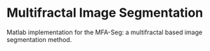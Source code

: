 # Multifractal Image Segmentation
Matlab implementation for the MFA-Seg: a multifractal based image segmentation method.
